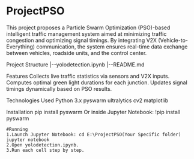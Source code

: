 # ProjectPSO
This project proposes a Particle Swarm Optimization (PSO)-based intelligent traffic management system aimed at minimizing traffic congestion and optimizing signal timings. By integrating V2X (Vehicle-to-Everything) communication, the system ensures real-time data exchange between vehicles, roadside units, and the control center.

Project Structure
    |--yolodetection.ipynb
    |--README.md

Features
    Collects live traffic statistics via sensors and V2X inputs. 
    Computes optimal green light durations for each junction.
    Updates signal timings dynamically based on PSO results.

Technologies Used
    Python 3.x
    pyswarm
    ultralytics
    cv2
    matplotlib

Installation
    pip install pyswarm
    Or inside Jupyter Notebook:
    !pip install pyswarm

    #Running
    1.Launch Jupyter Notebook: cd E:\ProjectPSO(Your Specific folder) jupyter notebook 
    2.Open yolodetection.ipynb. 
    3.Run each cell step by step.
